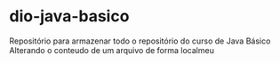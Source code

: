 # dio-java-basico
Repositório para armazenar todo o repositório do curso de Java Básico
Alterando o conteudo de um arquivo de forma localmeu